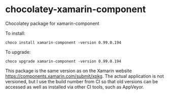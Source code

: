 # chocolatey-xamarin-component

Chocolatey package for xamarin-component

To install:

    choco install xamarin-component -version 0.99.0.194

To upgrade:

    choco upgrade xamarin-component -version 0.99.0.194

This package is the same version as on the Xamarin website https://components.xamarin.com/submit/xpkg.
The actual application is not versioned, but I use the build number from CI so that old versions can be 
accessed as well as installed via other CI tools, such as AppVeyor.
